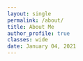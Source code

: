 ```yaml
---
layout: single
permalink: /about/
title: About Me
author_profile: true
classes: wide
date: January 04, 2021
---
```

